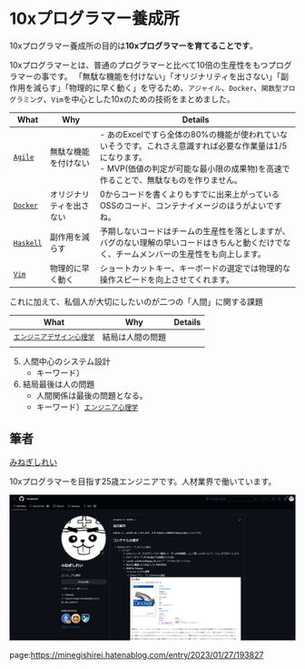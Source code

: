 

# 10xプログラマー養成所

10xプログラマー養成所の目的は**10xプログラマーを育てることです**。

10xプログラマーとは、普通のプログラマーと比べて10倍の生産性をもつプログラマーの事です。
「無駄な機能を付けない」「オリジナリティを出さない」「副作用を減らす」「物理的に早く動く」を守るため、`アジャイル`、`Docker`、`関数型プログラミング`、`Vim`を中心とした10xのための技術をまとめました。


| What | Why | Details | 
| ------------ | ------------ | ---- | 
| [`Agile`](https://minegishirei.hatenablog.com/entry/2023/01/27/164337) | 無駄な機能を付けない |     - あのExcelですら全体の80%の機能が使われていないそうです。これさえ意識すれば必要な作業量は1/5になります。<br>    - MVP(価値の判定が可能な最小限の成果物)を高速で作ることで、無駄なものを作りません。 | 
| [`Docker`](https://minegishirei.hatenablog.com/entry/2023/09/02/213936)| オリジナリティを出さない | 0からコードを書くよりもすでに出来上がっているOSSのコード、コンテナイメージのほうがよいですね。| 
| [`Haskell`](https://minegishirei.hatenablog.com/entry/2023/11/25/093811) | 副作用を減らす | 予期しないコードはチームの生産性を落としますが、バグのない理解の早いコードはきちんと動くだけでなく、チームメンバーの生産性をも向上します。|
| [`Vim`](https://minegishirei.hatenablog.com/entry/2023/03/19/204719)| 物理的に早く動く | ショートカットキー、キーボードの選定では物理的な操作スピードを向上させてくれます。 |


これに加えて、私個人が大切にしたいのが二つの「人間」に関する課題

| What | Why | Details | 
| ------------ | ------------ | ---- | 
| [`エンジニアデザイン心理学`](https://qiita.com/organizations/engineer_design_psychology) | 結局は人間の問題 | |
| | | |

5. 人間中心のシステム設計
    - キーワード）
6. 結局最後は人の問題
    - 人間関係は最後の問題となる。
    - キーワード）[`エンジニア心理学`](https://qiita.com/organizations/engineering_psychology)

## 筆者

[みねぎしれい](https://github.com/minegishirei)

10xプログラマーを目指す25歳エンジニアです。人材業界で働いています。

<a href="https://github.com/minegishirei">
<img src="https://github.com/minegishirei/minegishirei/blob/main/img/github.png?raw=true">
</a>







page:https://minegishirei.hatenablog.com/entry/2023/01/27/193827

